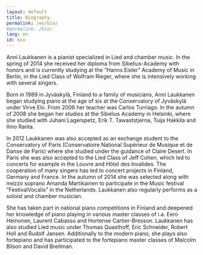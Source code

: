 ```yaml
---
layout: default
title: Biography
permalink: /en/bio/
#permalink: /bio/
lang: en
id: bio
---
```


Anni Laukkanen is a pianist specialized in Lied and chamber music. In the spring of 2014 she received her diploma from Sibelius-Academy with honors and is currently studying at the ”Hanns Eisler” Academy of Music in Berlin, in the Lied Class of Wolfram Rieger, where she is intensively working with several singers. 

Born in 1989 in Jyväskylä, Finland to a family of musicians, Anni Laukkanen began studying piano at the age of six at the Conservatory of Jyväskylä under Virve Elo. From 2006 her teacher was Carlos Turriago. 
In the autumn of 2008 she began her studies at the Sibelius Academy in Helsinki, where she studied with Juhani Lagerspetz, Erik T. Tawaststjerna, Tuija Hakkila and Ilmo Ranta.

In 2012 Laukkanen was also accepted as an exchange student to the Conservatory of Paris (Conservatoire National Supérieur de Musique et de Danse de Paris) where she studied under the guidance of Claire Desert. 
In Paris she was also accepted to the Lied Class of Jeff Cohen, which led to concerts for example in the Louvre and Hôtel des Invalides.
The cooperation of many singers has led to concert projects in Finland, Germany and France. 
In the autumn of 2014 she was selected along with mezzo soprano Amanda Martikainen to participate in the Music festival ”FestivalVocalis” in the Netherlands. 
Laukkanen also regularly performs as a soloist and chamber musician.

She has taken part in national piano competitions in Finland and deepened her knowledge of piano playing in various master classes of i.a. Eero Heinonen, Laurent Cabasso and Hortense Cartier-Bresson. 
Laukkanen has also studied Lied music under Thomas Quasthoff, Eric Schneider, Robert Holl and Rudolf Jansen. 
Additionally to the modern piano, she plays also fortepiano and has participated to the fortepiano master classes of Malcolm Bilson and David Breitman.



